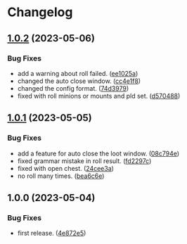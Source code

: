 # Changelog

## [1.0.2](https://github.com/ArchiDog1998/RollForLoot/compare/v1.0.1...v1.0.2) (2023-05-06)


### Bug Fixes

* add a warning about roll failed. ([ee1025a](https://github.com/ArchiDog1998/RollForLoot/commit/ee1025a65fa132f35b73b6101a4c62dc50778834))
* changed the auto close window. ([cc4e1f8](https://github.com/ArchiDog1998/RollForLoot/commit/cc4e1f8e956703f1b1c8da548723d2b8f226adda))
* changed the config format. ([74d3979](https://github.com/ArchiDog1998/RollForLoot/commit/74d39799f5c97140c286a0430247f1e4a6b90b7d))
* fixed with roll minions or mounts and pld set. ([d570488](https://github.com/ArchiDog1998/RollForLoot/commit/d5704882bd908248dff9dc496929cf6eaaa7d42e))

## [1.0.1](https://github.com/ArchiDog1998/RollForLoot/compare/v1.0.0...v1.0.1) (2023-05-05)


### Bug Fixes

* add a feature for auto close the loot window. ([08c794e](https://github.com/ArchiDog1998/RollForLoot/commit/08c794ee59fe7dc95d7a0c4dfd719fd01c135ccf))
* fixed grammar mistake in roll result. ([fd2297c](https://github.com/ArchiDog1998/RollForLoot/commit/fd2297c6c4316d5aa810dae235675c0be57dbc6c))
* fixed with open chest. ([24cee3a](https://github.com/ArchiDog1998/RollForLoot/commit/24cee3a34d6bc581dbffe23d8f15d061f7bfc832))
* no roll many times. ([bea6c6e](https://github.com/ArchiDog1998/RollForLoot/commit/bea6c6ee587285901c21e3978690c5624a7f8d28))

## 1.0.0 (2023-05-04)


### Bug Fixes

* first release. ([4e872e5](https://github.com/ArchiDog1998/RollForLoot/commit/4e872e5c96ed0aacf38f26a5d97bcffaa7c4ae1f))
